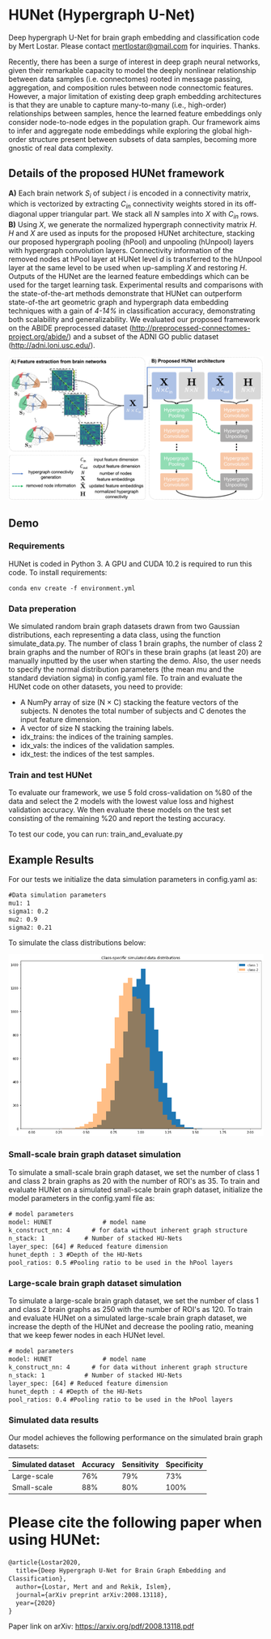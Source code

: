 # HUNet (Hypergraph U-Net)
Deep hypergraph U-Net for brain graph embedding and classification code by Mert Lostar. Please contact mertlostar@gmail.com for inquiries. Thanks.

Recently, there has been a surge of interest in deep graph neural networks,
  given their remarkable capacity to model the deeply nonlinear relationship between data samples (i.e.  connectomes) 
  rooted in message passing, aggregation, and composition rules between node connectomic features.
  However, a major limitation of existing deep graph embedding architectures is that they 
  are unable to capture many-to-many (i.e., high-order) relationships between samples, hence the learned feature embeddings 
  only consider node-to-node edges in the population graph. Our framework aims to infer and aggregate node embeddings while exploring the 
  global high-order structure present between subsets of data samples, becoming more gnostic of real data complexity.  

## Details of the proposed HUNet framework
**A)** Each brain network *S<sub>i</sub>* of subject *i* is encoded in a connectivity matrix,
 which is vectorized by extracting *C<sub>in</sub>* connectivity weights stored in 
 its off-diagonal upper triangular part. We stack all *N* samples into *X* with *C<sub>in</sub>* rows.
  **B)** Using *X*, we generate the normalized hypergraph connectivity matrix *H*. *H* and *X* are used 
  as inputs for the proposed HUNet architecture, stacking our proposed hypergraph pooling (hPool) 
  and unpooling (hUnpool) layers with hypergraph convolution layers. Connectivity information of 
  the removed nodes at hPool layer at HUNet level *d* is transferred to the hUnpool layer at the same level to be used 
  when up-sampling *X* and restoring *H*. Outputs of the HUNet are the learned feature embeddings which can be used for 
  the target learning task.  Experimental results and comparisons with the state-of-the-art methods demonstrate that HUNet
   can outperform state-of-the art geometric graph and hypergraph data embedding techniques with a gain of *4-14%* in classification accuracy,
    demonstrating both scalability and generalizability. We evaluated our proposed framework on the 
    ABIDE preprocessed dataset (http://preprocessed-connectomes-project.org/abide/) and a subset of the ADNI GO public dataset (http://adni.loni.usc.edu/).

![HUNet Architecture](HUNet.png)
## Demo
### Requirements
HUNet is coded in Python 3. A GPU and CUDA 10.2 is required to run this code.
To install requirements:

```setup
conda env create -f environment.yml
```
### Data preperation

We simulated random brain graph datasets drawn from two Gaussian distributions, each representing a data class, using the function simulate_data.py. 
The number of class 1 brain graphs, the number of class 2 brain graphs and the number of ROI's in these brain graphs (at least 20) are manually inputted by the user when starting the demo.
Also, the user needs to specify the normal distribution parameters (the mean mu and the standard deviation sigma) in config.yaml file.
To train and evaluate the HUNet code on other datasets, you need to provide:
<ul>
<li> A NumPy array of size (N × C) stacking the feature vectors of the subjects. N denotes the total number of subjects and C denotes the input feature dimension.</li>
<li> A vector of size N stacking the training labels.</li>
<li> idx_trains: the indices of the training samples.</li>
<li> idx_vals: the indices of the validation samples.</li>
<li> idx_test: the indices of the test samples.</li>
</ul>

### Train and test HUNet

To evaluate our framework, we use 5 fold cross-validation on %80 of the data and select the 2 models with the lowest 
value loss and highest validation accuracy. We then evaluate these models on the test set consisting of the remaining %20 and report the testing accuracy.

To test our code, you can run: train_and_evaluate.py
## Example Results

For our tests we initialize the data simulation parameters in config.yaml as:

```
#Data simulation parameters
mu1: 1
sigma1: 0.2
mu2: 0.9
sigma2: 0.21
```
To simulate the class distributions below:

![Data simulation](docs/dist1.png)
### Small-scale brain graph dataset simulation
To simulate a small-scale brain graph dataset, we set the number of class 1 and class 2 brain graphs as 20 with the number of ROI's as 35. 
To train and evaluate HUNet on a simulated small-scale brain graph dataset, initialize the model parameters in the config.yaml file as:
```
# model parameters
model: HUNET              # model name
k_construct_nn: 4      # for data without inherent graph structure
n_stack: 1           # Number of stacked HU-Nets
layer_spec: [64] # Reduced feature dimension
hunet_depth : 3 #Depth of the HU-Nets
pool_ratios: 0.5 #Pooling ratio to be used in the hPool layers

```
### Large-scale brain graph dataset simulation
To simulate a large-scale brain graph dataset, we set the number of class 1 and class 2 brain graphs as 250 with the number of ROI's as 120. 
To train and evaluate HUNet on a simulated large-scale brain graph dataset, we increase the depth of the HUNet and decrease the pooling ratio, meaning that we keep fewer nodes in each HUNet level.
```
# model parameters
model: HUNET              # model name
k_construct_nn: 4      # for data without inherent graph structure
n_stack: 1           # Number of stacked HU-Nets
layer_spec: [64] # Reduced feature dimension
hunet_depth : 4 #Depth of the HU-Nets
pool_ratios: 0.4 #Pooling ratio to be used in the hPool layers

```

### Simulated data results

Our model achieves the following performance on the simulated brain graph datasets:

| Simulated dataset         | Accuracy  | Sensitivity | Specificity|
| ------------------ |---------------- | -------------- | --------------
| Large-scale   |     76%         |      79%       |      73%       |
| Small-scale   |     88%         |      80%       |      100%       |

# Please cite the following paper when using HUNet:

```
@article{Lostar2020,
  title={Deep Hypergraph U-Net for Brain Graph Embedding and Classification},
  author={Lostar, Mert and and Rekik, Islem},
  journal={arXiv preprint arXiv:2008.13118},
  year={2020}
}

```
Paper link on arXiv:
https://arxiv.org/pdf/2008.13118.pdf
